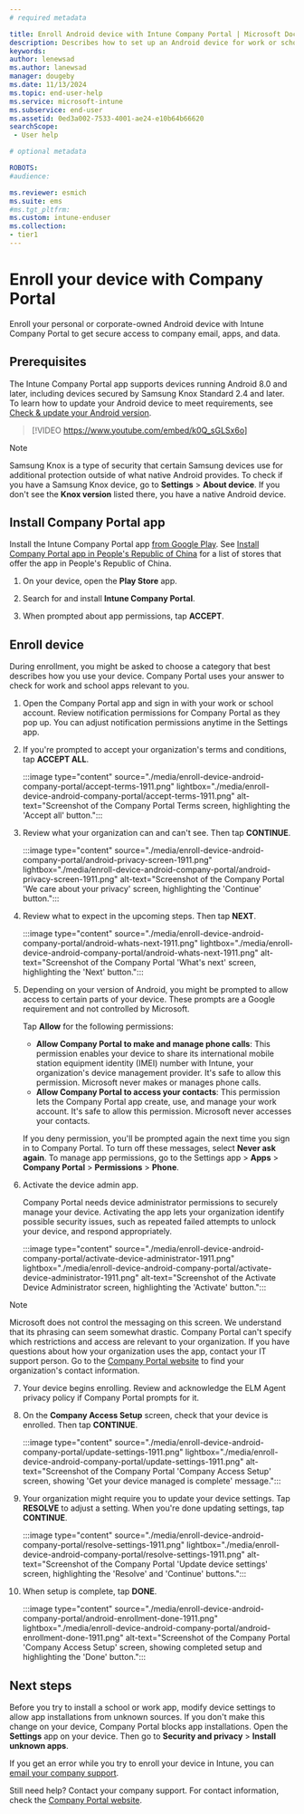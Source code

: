 ```yaml
---
# required metadata

title: Enroll Android device with Intune Company Portal | Microsoft Docs
description: Describes how to set up an Android device for work or school with the Company Portal app. 
keywords:
author: lenewsad
ms.author: lanewsad
manager: dougeby
ms.date: 11/13/2024
ms.topic: end-user-help
ms.service: microsoft-intune
ms.subservice: end-user
ms.assetid: 0ed3a002-7533-4001-ae24-e10b64b66620
searchScope:
 - User help

# optional metadata

ROBOTS:  
#audience:

ms.reviewer: esmich
ms.suite: ems  
#ms.tgt_pltfrm:
ms.custom: intune-enduser
ms.collection:
- tier1
---
```


# Enroll your device with Company Portal  
Enroll your personal or corporate-owned Android device with Intune Company Portal to get secure access to company email, apps, and data.  

## Prerequisites  
The Intune Company Portal app supports devices running Android 8.0 and later, including devices secured by Samsung Knox Standard 2.4 and later. To learn how to update your Android device to meet requirements, see [Check & update your Android version](https://support.google.com/android/answer/7680439).  
  
> [!VIDEO https://www.youtube.com/embed/k0Q_sGLSx6o]

> [!NOTE]
> Samsung Knox is a type of security that certain Samsung devices use for additional protection outside of what native Android provides. To check if you have a Samsung Knox device, go to **Settings** > **About device**. If you don't see the **Knox version** listed there, you have a native Android device.  

## Install Company Portal app  
Install the Intune Company Portal app [from Google Play](https://play.google.com/store/apps/details?id=com.microsoft.windowsintune.companyportal). See [Install Company Portal app in People's Republic of China](install-company-portal-android-china.md) for a list of stores that offer the app in People's Republic of China.

1. On your device, open the **Play Store** app.

2. Search for and install **Intune Company Portal**.  

3. When prompted about app permissions, tap **ACCEPT**.  

## Enroll device  
During enrollment, you might be asked to choose a category that best describes how you use your device. Company Portal uses your answer to check for work and school apps relevant to you.  

1. Open the Company Portal app and sign in with your work or school account. Review notification permissions for Company Portal as they pop up. You can adjust notification permissions anytime in the Settings app.  

2. If you're prompted to accept your organization's terms and conditions, tap **ACCEPT ALL**.  

   :::image type="content" source="./media/enroll-device-android-company-portal/accept-terms-1911.png" lightbox="./media/enroll-device-android-company-portal/accept-terms-1911.png" alt-text="Screenshot of the Company Portal Terms screen, highlighting the 'Accept all' button.":::  


3. Review what your organization can and can't see. Then tap **CONTINUE**.


    :::image type="content" source="./media/enroll-device-android-company-portal/android-privacy-screen-1911.png" lightbox="./media/enroll-device-android-company-portal/android-privacy-screen-1911.png" alt-text="Screenshot of the Company Portal 'We care about your privacy' screen, highlighting the 'Continue' button.":::

4. Review what to expect in the upcoming steps. Then tap **NEXT**.  

    :::image type="content" source="./media/enroll-device-android-company-portal/android-whats-next-1911.png" lightbox="./media/enroll-device-android-company-portal/android-whats-next-1911.png" alt-text="Screenshot of the Company Portal 'What's next' screen, highlighting the 'Next' button."::: 


5. Depending on your version of Android, you might be prompted to allow access to certain parts of your device. These prompts are a Google requirement and not controlled by Microsoft.  

    Tap **Allow** for the following permissions:  
    * **Allow Company Portal to make and manage phone calls**: This permission enables your device to share its international mobile station equipment identity (IMEI) number with Intune, your organization's device management provider. It's safe to allow this permission. Microsoft never makes or manages phone calls.  
    * **Allow Company Portal to access your contacts**: This permission lets the Company Portal app create, use, and manage your work account. It's safe to allow this permission. Microsoft never accesses your contacts. 

    If you deny permission, you'll be prompted again the next time you sign in to Company Portal. To turn off these messages, select **Never ask again**. To manage app permissions, go to the Settings app > **Apps** > **Company Portal** > **Permissions** > **Phone**.  

6. Activate the device admin app. 

    Company Portal needs device administrator permissions to securely manage your device. Activating the app lets your organization identify possible security issues, such as repeated failed attempts to unlock your device, and respond appropriately.  

    :::image type="content" source="./media/enroll-device-android-company-portal/activate-device-administrator-1911.png" lightbox="./media/enroll-device-android-company-portal/activate-device-administrator-1911.png" alt-text="Screenshot of the Activate Device Administrator screen, highlighting the 'Activate' button.":::

> [!NOTE]
> Microsoft does not control the messaging on this screen. We understand that its phrasing can seem somewhat drastic. Company Portal can't specify which restrictions and access are relevant to your organization. If you have questions about how your organization uses the app, contact your IT support person. Go to the [Company Portal website](https://go.microsoft.com/fwlink/?linkid=2010980) to find your organization's contact information.  


7. Your device begins enrolling. Review and acknowledge the ELM Agent privacy policy if Company Portal prompts for it.   

8. On the **Company Access Setup** screen, check that your device is enrolled. Then tap **CONTINUE**.  

    :::image type="content" source="./media/enroll-device-android-company-portal/update-settings-1911.png" lightbox="./media/enroll-device-android-company-portal/update-settings-1911.png" alt-text="Screenshot of the Company Portal 'Company Access Setup' screen, showing 'Get your device managed is complete' message.":::

9. Your organization might require you to update your device settings. Tap **RESOLVE** to adjust a setting. When you're done updating settings, tap **CONTINUE**.  

   :::image type="content" source="./media/enroll-device-android-company-portal/resolve-settings-1911.png" lightbox="./media/enroll-device-android-company-portal/resolve-settings-1911.png" alt-text="Screenshot of the Company Portal 'Update device settings' screen, highlighting the 'Resolve' and 'Continue' buttons.":::

10. When setup is complete, tap **DONE**.    

    :::image type="content" source="./media/enroll-device-android-company-portal/android-enrollment-done-1911.png" lightbox="./media/enroll-device-android-company-portal/android-enrollment-done-1911.png" alt-text="Screenshot of the Company Portal 'Company Access Setup' screen, showing completed setup and highlighting the 'Done' button.":::

## Next steps  

Before you try to install a school or work app, modify device settings to allow app installations from unknown sources. If you don't make this change on your device, Company Portal blocks app installations. Open the **Settings** app on your device. Then go to **Security and privacy** > **Install unknown apps**.  

If you get an error while you try to enroll your device in Intune, you can [email your company support](send-logs-to-your-it-admin-by-email-android.md).  

Still need help? Contact your company support. For contact information, check the [Company Portal website](https://go.microsoft.com/fwlink/?linkid=2010980).  
